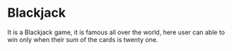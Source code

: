 # Blackjack
It is a Blackjack game, it is famous all over the world, here user can able to win only when their sum of the cards is twenty one.
